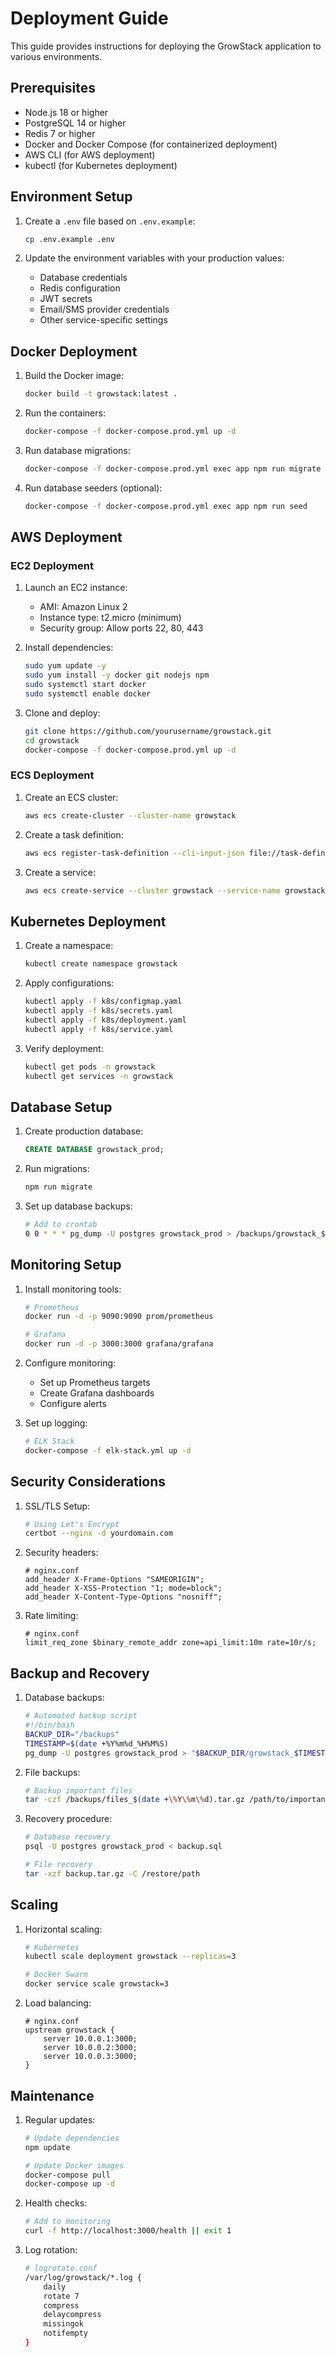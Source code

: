 # Deployment Guide

This guide provides instructions for deploying the GrowStack application to various environments.

## Prerequisites

- Node.js 18 or higher
- PostgreSQL 14 or higher
- Redis 7 or higher
- Docker and Docker Compose (for containerized deployment)
- AWS CLI (for AWS deployment)
- kubectl (for Kubernetes deployment)

## Environment Setup

1. Create a `.env` file based on `.env.example`:
   ```bash
   cp .env.example .env
   ```

2. Update the environment variables with your production values:
   - Database credentials
   - Redis configuration
   - JWT secrets
   - Email/SMS provider credentials
   - Other service-specific settings

## Docker Deployment

1. Build the Docker image:
   ```bash
   docker build -t growstack:latest .
   ```

2. Run the containers:
   ```bash
   docker-compose -f docker-compose.prod.yml up -d
   ```

3. Run database migrations:
   ```bash
   docker-compose -f docker-compose.prod.yml exec app npm run migrate
   ```

4. Run database seeders (optional):
   ```bash
   docker-compose -f docker-compose.prod.yml exec app npm run seed
   ```

## AWS Deployment

### EC2 Deployment

1. Launch an EC2 instance:
   - AMI: Amazon Linux 2
   - Instance type: t2.micro (minimum)
   - Security group: Allow ports 22, 80, 443

2. Install dependencies:
   ```bash
   sudo yum update -y
   sudo yum install -y docker git nodejs npm
   sudo systemctl start docker
   sudo systemctl enable docker
   ```

3. Clone and deploy:
   ```bash
   git clone https://github.com/yourusername/growstack.git
   cd growstack
   docker-compose -f docker-compose.prod.yml up -d
   ```

### ECS Deployment

1. Create an ECS cluster:
   ```bash
   aws ecs create-cluster --cluster-name growstack
   ```

2. Create a task definition:
   ```bash
   aws ecs register-task-definition --cli-input-json file://task-definition.json
   ```

3. Create a service:
   ```bash
   aws ecs create-service --cluster growstack --service-name growstack-service --task-definition growstack:1 --desired-count 1
   ```

## Kubernetes Deployment

1. Create a namespace:
   ```bash
   kubectl create namespace growstack
   ```

2. Apply configurations:
   ```bash
   kubectl apply -f k8s/configmap.yaml
   kubectl apply -f k8s/secrets.yaml
   kubectl apply -f k8s/deployment.yaml
   kubectl apply -f k8s/service.yaml
   ```

3. Verify deployment:
   ```bash
   kubectl get pods -n growstack
   kubectl get services -n growstack
   ```

## Database Setup

1. Create production database:
   ```sql
   CREATE DATABASE growstack_prod;
   ```

2. Run migrations:
   ```bash
   npm run migrate
   ```

3. Set up database backups:
   ```bash
   # Add to crontab
   0 0 * * * pg_dump -U postgres growstack_prod > /backups/growstack_$(date +\%Y\%m\%d).sql
   ```

## Monitoring Setup

1. Install monitoring tools:
   ```bash
   # Prometheus
   docker run -d -p 9090:9090 prom/prometheus

   # Grafana
   docker run -d -p 3000:3000 grafana/grafana
   ```

2. Configure monitoring:
   - Set up Prometheus targets
   - Create Grafana dashboards
   - Configure alerts

3. Set up logging:
   ```bash
   # ELK Stack
   docker-compose -f elk-stack.yml up -d
   ```

## Security Considerations

1. SSL/TLS Setup:
   ```bash
   # Using Let's Encrypt
   certbot --nginx -d yourdomain.com
   ```

2. Security headers:
   ```nginx
   # nginx.conf
   add_header X-Frame-Options "SAMEORIGIN";
   add_header X-XSS-Protection "1; mode=block";
   add_header X-Content-Type-Options "nosniff";
   ```

3. Rate limiting:
   ```nginx
   # nginx.conf
   limit_req_zone $binary_remote_addr zone=api_limit:10m rate=10r/s;
   ```

## Backup and Recovery

1. Database backups:
   ```bash
   # Automated backup script
   #!/bin/bash
   BACKUP_DIR="/backups"
   TIMESTAMP=$(date +%Y%m%d_%H%M%S)
   pg_dump -U postgres growstack_prod > "$BACKUP_DIR/growstack_$TIMESTAMP.sql"
   ```

2. File backups:
   ```bash
   # Backup important files
   tar -czf /backups/files_$(date +\%Y\%m\%d).tar.gz /path/to/important/files
   ```

3. Recovery procedure:
   ```bash
   # Database recovery
   psql -U postgres growstack_prod < backup.sql

   # File recovery
   tar -xzf backup.tar.gz -C /restore/path
   ```

## Scaling

1. Horizontal scaling:
   ```bash
   # Kubernetes
   kubectl scale deployment growstack --replicas=3

   # Docker Swarm
   docker service scale growstack=3
   ```

2. Load balancing:
   ```nginx
   # nginx.conf
   upstream growstack {
       server 10.0.0.1:3000;
       server 10.0.0.2:3000;
       server 10.0.0.3:3000;
   }
   ```

## Maintenance

1. Regular updates:
   ```bash
   # Update dependencies
   npm update

   # Update Docker images
   docker-compose pull
   docker-compose up -d
   ```

2. Health checks:
   ```bash
   # Add to monitoring
   curl -f http://localhost:3000/health || exit 1
   ```

3. Log rotation:
   ```bash
   # logrotate.conf
   /var/log/growstack/*.log {
       daily
       rotate 7
       compress
       delaycompress
       missingok
       notifempty
   }
   ``` 